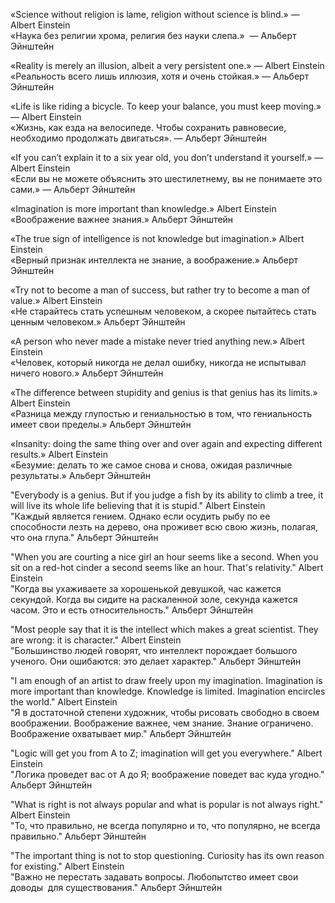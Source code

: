 «Science without religion is lame, religion without science is blind.» — Albert Einstein  
«Наука без религии хрома, религия без науки слепа.»  — Альберт Эйнштейн  
  
«Reality is merely an illusion, albeit a very persistent one.» — Albert Einstein  
«Реальность всего лишь иллюзия, хотя и очень стойкая.» — Альберт Эйнштейн  
  
«Life is like riding a bicycle. To keep your balance, you must keep moving.» — Albert Einstein  
«Жизнь, как езда на велосипеде. Чтобы сохранить равновесие, необходимо продолжать двигаться». — Альберт Эйнштейн  
  
«If you can’t explain it to a six year old, you don’t understand it yourself.» — Albert Einstein  
«Если вы не можете объяснить это шестилетнему, вы не понимаете это сами.» — Альберт Эйнштейн  
  
«Imagination is more important than knowledge.» Albert Einstein  
«Воображение важнее знания.» Альберт Эйнштейн  
  
«The true sign of intelligence is not knowledge but imagination.» Albert Einstein  
«Верный признак интеллекта не знание, а воображение.» Альберт Эйнштейн  
  
«Try not to become a man of success, but rather try to become a man of value.» Albert Einstein  
«Не старайтесь стать успешным человеком, а скорее пытайтесь стать ценным человеком.» Альберт Эйнштейн  
  
«A person who never made a mistake never tried anything new.» Albert Einstein  
«Человек, который никогда не делал ошибку, никогда не испытывал ничего нового.» Альберт Эйнштейн  
  
«The difference between stupidity and genius is that genius has its limits.» Albert Einstein  
«Разница между глупостью и гениальностью в том, что гениальность имеет свои пределы.» Альберт Эйнштейн

«Insanity: doing the same thing over and over again and expecting different results.» Albert Einstein  
«Безумие: делать то же самое снова и снова, ожидая различные результаты.» Альберт Эйнштейн   
  
"Everybody is a genius. But if you judge a fish by its ability to climb a tree, it will live its whole life believing that it is stupid." Albert Einstein  
"Каждый является гением. Однако если осудить рыбу по ее способности лезть на дерево, она проживет всю свою жизнь, полагая, что она глупа." Альберт Эйнштейн  
  
"When you are courting a nice girl an hour seems like a second. When you sit on a red-hot cinder a second seems like an hour. That's relativity." Albert Einstein  
"Когда вы ухаживаете за хорошенькой девушкой, час кажется секундой. Когда вы сидите на раскаленной золе, секунда кажется часом. Это и есть относительность." Альберт Эйнштейн

"Most people say that it is the intellect which makes a great scientist. They are wrong: it is character." Albert Einstein  
"Большинство людей говорят, что интеллект порождает большого ученого. Они ошибаются: это делает характер." Альберт Эйнштейн  
  
"I am enough of an artist to draw freely upon my imagination. Imagination is more important than knowledge. Knowledge is limited. Imagination encircles the world." Albert Einstein  
"Я в достаточной степени художник, чтобы рисовать свободно в своем воображении. Воображение важнее, чем знание. Знание ограничено. Воображение охватывает мир." Альберт Эйнштейн  
  
"Logic will get you from A to Z; imagination will get you everywhere." Albert Einstein  
"Логика проведет вас от А до Я; воображение поведет вас куда угодно." Альберт Эйнштейн  
  
"What is right is not always popular and what is popular is not always right." Albert Einstein  
"То, что правильно, не всегда популярно и то, что популярно, не всегда правильно." Альберт Эйнштейн

"The important thing is not to stop questioning. Curiosity has its own reason for existing." Albert Einstein  
"Важно не перестать задавать вопросы. Любопытство имеет свои доводы  для существования." Альберт Эйнштейн
